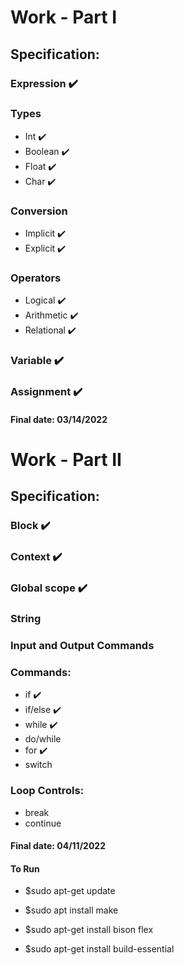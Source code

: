 # Work - Part I

## Specification:
### Expression ✔️
### Types
- Int ✔️
- Boolean ✔️
- Float ✔️
- Char ✔️
### Conversion
- Implicit ✔️
- Explicit ✔️
### Operators
  - Logical ✔️
  - Arithmetic ✔️
  - Relational ✔️
### Variable ✔️
### Assignment ✔️

#### Final date: 03/14/2022

# Work - Part II

## Specification:
### Block ✔️
### Context ✔️
### Global scope ✔️
### String
### Input and Output Commands
### Commands:
- if ✔️
- if/else ✔️
- while ✔️
- do/while
- for ✔️
- switch
### Loop Controls:
- break
- continue

#### Final date: 04/11/2022

#### To Run
- $sudo apt-get update

- $sudo apt install make
- $sudo apt-get install bison flex

- $sudo apt-get install build-essential